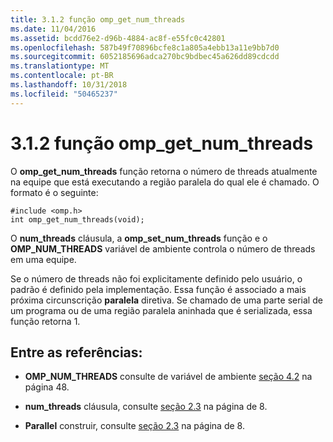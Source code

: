 ```yaml
---
title: 3.1.2 função omp_get_num_threads
ms.date: 11/04/2016
ms.assetid: bcdd76e2-d96b-4884-ac8f-e55fc0c42801
ms.openlocfilehash: 587b49f70896bcfe8c1a805a4ebb13a11e9bb7d0
ms.sourcegitcommit: 6052185696adca270bc9bdbec45a626dd89cdcdd
ms.translationtype: MT
ms.contentlocale: pt-BR
ms.lasthandoff: 10/31/2018
ms.locfileid: "50465237"
---
```

# <a name="312-ompgetnumthreads-function"></a>3.1.2 função omp_get_num_threads

O **omp_get_num_threads** função retorna o número de threads atualmente na equipe que está executando a região paralela do qual ele é chamado. O formato é o seguinte:

```
#include <omp.h>
int omp_get_num_threads(void);
```

O **num_threads** cláusula, a **omp_set_num_threads** função e o **OMP_NUM_THREADS** variável de ambiente controla o número de threads em uma equipe.

Se o número de threads não foi explicitamente definido pelo usuário, o padrão é definido pela implementação. Essa função é associado a mais próxima circunscrição **paralela** diretiva. Se chamado de uma parte serial de um programa ou de uma região paralela aninhada que é serializada, essa função retorna 1.

## <a name="cross-references"></a>Entre as referências:

- **OMP_NUM_THREADS** consulte de variável de ambiente [seção 4.2](../../parallel/openmp/4-2-omp-num-threads.md) na página 48.

- **num_threads** cláusula, consulte [seção 2.3](../../parallel/openmp/2-3-parallel-construct.md) na página de 8.

- **Parallel** construir, consulte [seção 2.3](../../parallel/openmp/2-3-parallel-construct.md) na página de 8.